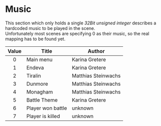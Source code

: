 # Music

This section which only holds a single _32Bit unsigned integer_ describes a hardcoded music to be played in the scene. <br/>
Unfortunately most scenes are specifying 0 as their music, so the real mapping has to be found yet.

| Value |       Title       |        Author       |
|:-----:|-------------------|---------------------|
|   0   | Main menu         | Karina Gretere      |
|   1   | Endeva            | Karina Gretere      |
|   2   | Tiralin           | Matthias Steinwachs |
|   3   | Dunmore           | Matthias Steinwachs |
|   4   | Monagham          | Matthias Steinwachs |
|   5   | Battle Theme      | Karina Gretere      |
|   6   | Player won battle | unknown             |
|   7   | Player is killed  | unknown             |
